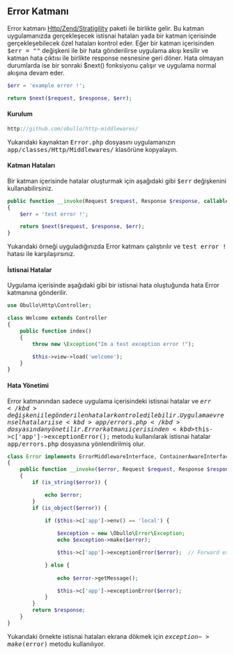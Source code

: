 
## Error Katmanı

Error katmanı <a href="https://github.com/zendframework/zend-stratigility" target="_blank">Http/Zend/Stratigility</a> paketi ile birlikte gelir. Bu katman uygulamanızda gerçekleşecek istisnai hataları yada bir katman içerisinde gerçekleşebilecek özel hataları kontrol eder. Eğer bir katman içerisinden <kbd>$err = ""</kbd> değişkeni ile bir hata gönderilirse uygulama akışı kesilir ve katman hata çıktısı ile birlikte response nesnesine geri döner. Hata olmayan durumlarda ise bir sonraki $next() fonksiyonu çalışır ve uygulama normal akışına devam eder.


```php
$err = 'example error !';

return $next($request, $response, $err);
```

#### Kurulum

```php
http://github.com/obullo/http-middlewares/
```

Yukarıdaki kaynaktan <kbd>Error.php</kbd> dosyasını uygulamanızın <kbd>app/classes/Http/Middlewares/</kbd> klasörüne kopyalayın.

#### Katman Hataları

Bir katman içerisinde hatalar oluşturmak için aşağıdaki gibi <kbd>$err</kbd> değişkenini kullanabilirsiniz.

```php
public function __invoke(Request $request, Response $response, callable $next = null)
{
    $err = 'test error !';

    return $next($request, $response, $err);
}
```

Yukarıdaki örneği uyguladığınızda Error katmanı çalıştırılır ve <kbd>test error !</kbd> hatası ile karşılaşırsınız.

#### İstisnai Hatalar

Uygulama içerisinde aşağıdaki gibi bir istisnai hata oluştuğunda hata Error katmanına gönderilir.

```php
use Obullo\Http\Controller;

class Welcome extends Controller
{
    public function index()
    {
        throw new \Exception("Im a test exception error !");

        $this->view->load('welcome');
    }
}
```
#### Hata Yönetimi

Error katmanından sadece uygulama içerisindeki istisnai hatalar ve <kbd>$err</kbd> değişkeni ile gönderilen hatalar kontrol edilebilir. Uygulama evrensel hataları ise <kbd>app/errors.php</kbd> dosyasından yönetilir. Error katmanı içerisinden <kbd>$this->c['app']->exceptionError();</kbd> metodu kullanılarak istisnai hatalar <kbd>app/errors.php</kbd> dosyasına yönlendirilmiş olur.

```php
class Error implements ErrorMiddlewareInterface, ContainerAwareInterface
{
    public function __invoke($error, Request $request, Response $response, callable $out = null)
    {
        if (is_string($error)) {

            echo $error;
        }
        if (is_object($error)) {
            
            if ($this->c['app']->env() == 'local') {

                $exception = new \Obullo\Error\Exception;
                echo $exception->make($error);

                $this->c['app']->exceptionError($error);  // Forward exceptions to app/errors.php

            } else {
            
                echo $error->getMessage();

                $this->c['app']->exceptionError($error);
            }
        }
        return $response;
    }
}
```

Yukarıdaki örnekte istisnai hataları ekrana dökmek için  <kbd>$exception->make($error)</kbd> metodu kullanılıyor.